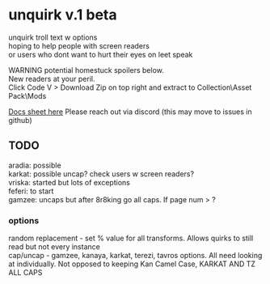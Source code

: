 # unquirk v.1 beta
unquirk troll text w options  
hoping to help people with screen readers  
or users who dont want to hurt their eyes on leet speak  

WARNING potential homestuck spoilers below.  
New readers at your peril.  
Click Code V > Download Zip on top right and extract to Collection\Asset Pack\Mods

[Docs sheet here](https://docs.google.com/spreadsheets/d/17Kc1QZ_B222C9vx-vtFUmAhUXr6jaRe1KyWP_QJaYKQ/edit?usp=sharing)
Please reach out via discord (this may move to issues in github)

## TODO
aradia: possible  
karkat: possible uncap? check users w screen readers?  
vriska: started but lots of exceptions  
feferi: to start  
gamzee: uncaps but after 8r8king go all caps. If page num > ?  

### options
random replacement - set % value for all transforms. Allows quirks to still read but not every instance  
cap/uncap - gamzee, kanaya, karkat, terezi, tavros options. All need looking at individually. Not opposed to keeping Kan Camel Case, KARKAT AND TZ ALL CAPS  
